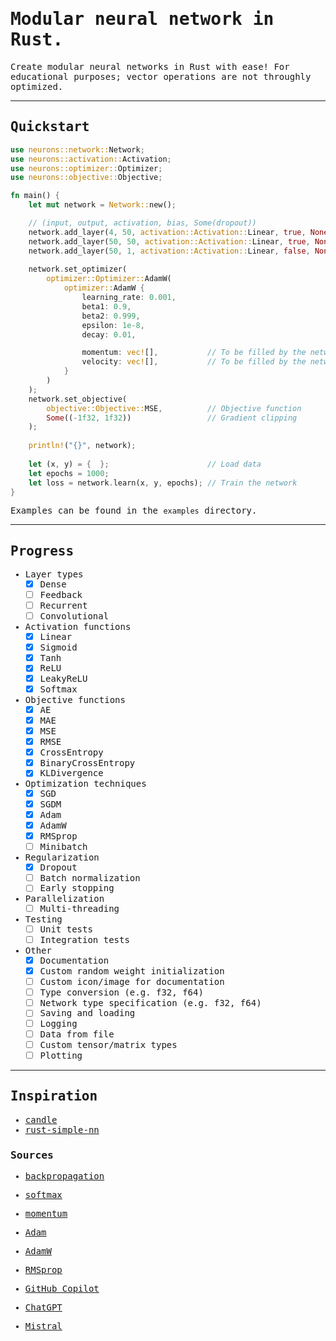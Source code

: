 <body style="font-family:monospace;">

# Modular neural network in Rust.

Create modular neural networks in Rust with ease! For educational purposes; vector operations are not throughly optimized.

---

## Quickstart

```rust
use neurons::network::Network;
use neurons::activation::Activation;
use neurons::optimizer::Optimizer;
use neurons::objective::Objective;

fn main() {
    let mut network = Network::new();

    // (input, output, activation, bias, Some(dropout))
    network.add_layer(4, 50, activation::Activation::Linear, true, None);
    network.add_layer(50, 50, activation::Activation::Linear, true, None);
    network.add_layer(50, 1, activation::Activation::Linear, false, None);
    
    network.set_optimizer(
        optimizer::Optimizer::AdamW(
            optimizer::AdamW {
                learning_rate: 0.001,
                beta1: 0.9,
                beta2: 0.999,
                epsilon: 1e-8,
                decay: 0.01,

                momentum: vec![],           // To be filled by the network
                velocity: vec![],           // To be filled by the network
            }
        )
    );
    network.set_objective(
        objective::Objective::MSE,          // Objective function
        Some((-1f32, 1f32))                 // Gradient clipping
    );
  
    println!("{}", network);
  
    let (x, y) = {  };                      // Load data
    let epochs = 1000;
    let loss = network.learn(x, y, epochs); // Train the network
}
```

Examples can be found in the `examples` directory.

---

## Progress

- Layer types
  - [x] Dense
  - [ ] Feedback
  - [ ] Recurrent
  - [ ] Convolutional

- Activation functions
  - [x] Linear
  - [x] Sigmoid
  - [x] Tanh
  - [x] ReLU
  - [x] LeakyReLU
  - [x] Softmax

- Objective functions
  - [x] AE
  - [x] MAE
  - [x] MSE
  - [x] RMSE
  - [x] CrossEntropy
  - [x] BinaryCrossEntropy
  - [x] KLDivergence

- Optimization techniques
  - [x] SGD
  - [x] SGDM
  - [x] Adam
  - [x] AdamW
  - [x] RMSprop
  - [ ] Minibatch

- Regularization
  - [x] Dropout
  - [ ] Batch normalization
  - [ ] Early stopping

- Parallelization
  - [ ] Multi-threading

- Testing
  - [ ] Unit tests
  - [ ] Integration tests

- Other
  - [x] Documentation
  - [x] Custom random weight initialization
  - [ ] Custom icon/image for documentation
  - [ ] Type conversion (e.g. f32, f64)
  - [ ] Network type specification (e.g. f32, f64)
  - [ ] Saving and loading
  - [ ] Logging
  - [ ] Data from file
  - [ ] Custom tensor/matrix types
  - [ ] Plotting

---

## Inspiration

* [candle](https://github.com/huggingface/candle/tree/main)
* [rust-simple-nn](https://github.com/danhper/rust-simple-nn/tree/master)

### Sources

* [backpropagation](https://towardsdatascience.com/backpropagation-from-scratch-how-neural-networks-really-work-36ee4af202bf)
* [softmax](https://e2eml.school/softmax)
* [momentum](https://pytorch.org/docs/stable/generated/torch.optim.SGD.html)
* [Adam](https://pytorch.org/docs/stable/generated/torch.optim.Adam.html)
* [AdamW](https://pytorch.org/docs/stable/generated/torch.optim.AdamW.html)
* [RMSprop](https://pytorch.org/docs/stable/generated/torch.optim.RMSprop.html)


* [GitHub Copilot](https://github.com/features/copilot)
* [ChatGPT](https://chatgpt.com/?oai-dm=1)
* [Mistral](https://chat.mistral.ai/chat)

</body>